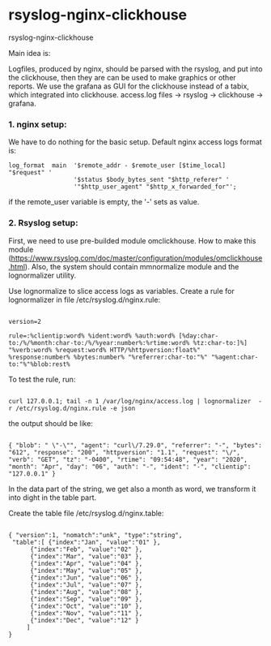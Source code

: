 # rsyslog-nginx-clickhouse
rsyslog-nginx-clickhouse

Main idea is:

Logfiles, produced by nginx, should be parsed with the rsyslog, and put into the clickhouse, then they are can be used to make graphics or other reports.
We use the grafana as GUI for the clickhouse instead of a tabix, which integrated into clickhouse. 
access.log files -> rsyslog -> clickhouse -> grafana.

### 1. nginx setup:

We have to do nothing for the basic setup. 
Default nginx access logs format is:
```
log_format  main  '$remote_addr - $remote_user [$time_local] "$request" '
                  '$status $body_bytes_sent "$http_referer" '
                  '"$http_user_agent" "$http_x_forwarded_for"';
```
if the remote_user variable is empty, the '-' sets as value. 

### 2. Rsyslog setup:

First, we need to use pre-builded module omclickhouse. How to make this module (https://www.rsyslog.com/doc/master/configuration/modules/omclickhouse.html).
Also, the system should contain mmnormalize module and the lognormalizer utility.


Use lognormalize to slice access logs as variables.
Create a rule for lognormalizer in file /etc/rsyslog.d/nginx.rule: 
```

version=2

rule=:%clientip:word% %ident:word% %auth:word% [%day:char-to:/%/%month:char-to:/%/%year:number%:%rtime:word% %tz:char-to:]%] "%verb:word% %request:word% HTTP/%httpversion:float%" %response:number% %bytes:number% "%referrer:char-to:"%" "%agent:char-to:"%"%blob:rest%
```



To test the rule, run: 
```

curl 127.0.0.1; tail -n 1 /var/log/nginx/access.log | lognormalizer  -r /etc/rsyslog.d/nginx.rule -e json
```

the output should be like:
```

{ "blob": " \"-\"", "agent": "curl\/7.29.0", "referrer": "-", "bytes": "612", "response": "200", "httpversion": "1.1", "request": "\/", "verb": "GET", "tz": "-0400", "rtime": "09:54:48", "year": "2020", "month": "Apr", "day": "06", "auth": "-", "ident": "-", "clientip": "127.0.0.1" }
```


In the data part of the string, we get also a month as word, we transform it into dight in the table part.

Create the table file /etc/rsyslog.d/nginx.table:
```

{ "version":1, "nomatch":"unk", "type":"string",
 "table":[ {"index":"Jan", "value":"01" },
      {"index":"Feb", "value":"02" },
      {"index":"Mar", "value":"03" },
      {"index":"Apr", "value":"04" },
      {"index":"May", "value":"05" },
      {"index":"Jun", "value":"06" },
      {"index":"Jul", "value":"07" },
      {"index":"Aug", "value":"08" },
      {"index":"Sep", "value":"09" },
      {"index":"Oct", "value":"10" },
      {"index":"Nov", "value":"11" },
      {"index":"Dec", "value":"12" }
     ]
}
```


